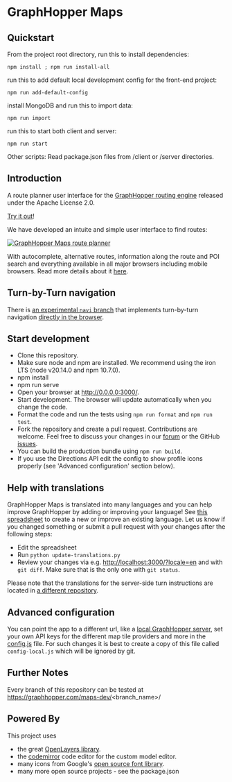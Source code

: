 # GraphHopper Maps

## Quickstart

From the project root directory, run this to install dependencies:

    npm install ; npm run install-all

run this to add default local development config for the front-end project:

    npm run add-default-config

install MongoDB and run this to import data:

    npm run import

run this to start both client and server:

    npm run start

Other scripts: Read package.json files from /client or /server directories.

## Introduction

A route planner user interface for the [GraphHopper routing engine](https://github.com/graphhopper/graphhopper) released under the Apache License 2.0.

[Try it out](https://graphhopper.com/maps/)!

We have developed an intuite and simple user interface to find routes:

[![GraphHopper Maps route planner](https://www.graphhopper.com/wp-content/uploads/2023/03/gh-maps-202303.png)](https://graphhopper.com/maps/)

With autocomplete, alternative routes, information along the route and POI search and everything available in all major browsers including mobile browsers. Read more details about it [here](https://www.graphhopper.com/maps-route-planner/).

## Turn-by-Turn navigation

There is [an experimental `navi` branch](https://github.com/graphhopper/graphhopper-maps/tree/navi) that implements turn-by-turn navigation
[directly in the browser](https://navi.graphhopper.org).

## Start development

- Clone this repository.
- Make sure node and npm are installed. We recommend using the iron LTS (node v20.14.0 and npm 10.7.0).
- npm install
- npm run serve
- Open your browser at <http://0.0.0.0:3000/>.
- Start development. The browser will update automatically when you change the code.
- Format the code and run the tests using `npm run format` and `npm run test`.
- Fork the repository and create a pull request. Contributions are welcome. Feel free to discuss your changes in our
  [forum](https://discuss.graphhopper.com/) or the GitHub [issues](https://github.com/graphhopper/graphhopper-maps/issues).
- You can build the production bundle using `npm run build`.
- If you use the Directions API edit the config to show profile icons properly (see 'Advanced configuration' section below).

## Help with translations

GraphHopper Maps is translated into many languages and you can help improve GraphHopper by adding or improving your language! See [this spreadsheet](https://docs.google.com/spreadsheets/d/18z00Rbt6QvLIkayEV9P89vW9oU0QbTVsjRk9nz1CeFY/edit#gid=0)
to create a new or improve an existing language. Let us know if you changed something or submit a pull request with your changes after the following steps:

- Edit the spreadsheet
- Run `python update-translations.py`
- Review your changes via e.g. <http://localhost:3000/?locale=en> and with `git diff`. Make sure that is the only one with `git status`.

Please note that the translations for the server-side turn instructions are located in [a different repository](https://github.com/graphhopper/graphhopper/blob/master/docs/core/translations.md).

## Advanced configuration

You can point the app to a different url, like a [local GraphHopper server](https://github.com/graphhopper/graphhopper),
set your own API keys for the different map tile providers and more in the [config.js](./config.js) file. For such changes it is
best to create a copy of this file called `config-local.js` which will be ignored by git.

## Further Notes

Every branch of this repository can be tested at <https://graphhopper.com/maps-dev/><branch_name>/

## Powered By

This project uses

- the great [OpenLayers library](https://openlayers.org/).
- the [codemirror](https://codemirror.net/) code editor for the custom model editor.
- many icons from Google's [open source font library](https://fonts.google.com/icons).
- many more open source projects - see the package.json
